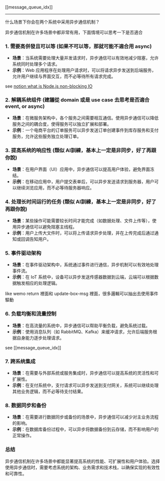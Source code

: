
[[message_queue_idx]]

---


什么场景下你会在两个系统中采用异步通信机制？

异步通信机制在许多场景中都非常有用，下面情境可以思考一下是否適合


### 1. 需要高併發且可以等 (如果不可以等，那就可能不適合用 async)

- **场景**：当系统需要处理大量并发请求时，异步通信可以有效地减少阻塞，允许系统同时处理多个请求。
- **示例**：Web 应用程序在处理用户请求时，可以将请求异步发送到后端服务，允许用户继续与界面交互，而不必等待所有请求完成。

see [notion what is Node.js non-blocking IO](https://www.notion.so/nture4388/what-is-Node-js-non-blocking-IO-8d3d2869c0004cb0bd38aeaaecfab283?pvs=4)

### 2. **解耦系统组件** (建議從 domain 或是 use case 去思考是否適合 event, or async)

- **场景**：在微服务架构中，各个服务之间需要相互通信。使用异步通信可以降低服务之间的耦合度，使得服务可以独立扩展和部署。
- **示例**：一个电商平台的订单服务可以异步发送订单创建事件到库存服务和支付服务，允许这些服务独立处理订单。

### 3. **提高系统的响应性** (類似 AI訓練，基本上一定是非同步，好了再跟你說)

- **场景**：在用户界面（UI）应用中，异步通信可以提高用户体验，避免界面冻结。
- **示例**：在移动应用中，用户提交表单后，可以异步发送请求到服务器，用户可以继续浏览应用，而不必等待服务器响应。

### 4. **处理长时间运行的任务** (類似 AI訓練，基本上一定是非同步，好了再跟你說)

- **场景**：某些操作可能需要较长时间才能完成（如数据处理、文件上传等），使用异步通信可以避免阻塞主线程。
- **示例**：用户上传大文件时，可以将上传请求异步处理，并在上传完成后通过通知或回调告知用户。

### 5. **事件驱动架构**

- **场景**：在事件驱动架构中，系统通过事件进行通信，异步机制可以有效地处理事件流。
- **示例**：在 IoT 系统中，设备可以异步发送传感器数据到云端，云端可以根据数据触发相应的处理逻辑。

like wemo return 裡面和 update-box-msg 裡面，很多邏輯可以抽出去使用事件驅動

### 6. **负载均衡和流量控制**

- **场景**：在高流量的系统中，异步通信可以帮助平衡负载，避免系统过载。
- **示例**：使用消息队列（如 RabbitMQ、Kafka）来缓冲请求，允许后端服务根据自身能力逐步处理请求。

see [[message_queue_idx]]

### 7. **跨系统集成**

- **场景**：在需要与外部系统或服务集成时，异步通信可以提高系统的灵活性和可扩展性。
- **示例**：在支付系统中，支付请求可以异步发送到支付网关，系统可以继续处理其他业务逻辑，而不必等待支付结果。

### 8. **数据同步和备份**

- **场景**：在需要进行数据同步或备份的场景中，异步通信可以减少对主业务流程的影响。
- **示例**：在数据库备份过程中，可以异步将数据备份到云存储，而不影响用户的正常操作。

### 总结

异步通信机制在许多场景中都能显著提高系统的性能、可扩展性和用户体验。选择使用异步通信时，需要考虑系统的架构、业务需求和技术栈，以确保实现的有效性和可靠性。
